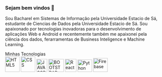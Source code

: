 ### Sejam bem vindos 👋

<div> 
  <p>Sou Bacharel em Sistemas de Informação pela Universidade Estacio de Sá, estudante de Ciencias de Dados pela Universidade Estacio de Sá. Sou apaixonado por tecnologias inovadoras para o desenvolvimento de aplicações Web e Android e recentemente também me apaixonei pela ciência dos dados, ferarramentas de Business Inteligence e Machine Learning.
  
  </p>
</div>
 Minhas Tecnologias 
<div>
  <img alig="center" alt="HTML5" height="50" width="47" src="https://cdn.jsdelivr.net/gh/devicons/devicon/icons/html5/html5-original-wordmark.svg"/>
  <img alig="center" alt="CSS" height="50" width="47" src="https://cdn.jsdelivr.net/gh/devicons/devicon/icons/css3/css3-original-wordmark.svg"/>
  <img alig="center" alt="JAVASCRIPT" height="42.5" width="35" src="https://cdn.jsdelivr.net/gh/devicons/devicon/icons/javascript/javascript-original.svg"/>
  <img alig="center" alt="BOOTSTRAP" height="42.5" width="50" src="https://cdn.jsdelivr.net/gh/devicons/devicon/icons/bootstrap/bootstrap-original-wordmark.svg"/>
  <img alig="center" alt="React" height="42" width="37" src="https://cdn.jsdelivr.net/gh/devicons/devicon/icons/react/react-original-wordmark.svg"/>  
  <img alig="center" alt="Python" height="40" width="47" src="https://cdn.jsdelivr.net/gh/devicons/devicon/icons/python/python-original-wordmark.svg"/>
  <img alig="center" alt="Firebase" height="45" width="47" src="https://cdn.jsdelivr.net/gh/devicons/devicon/icons/firebase/firebase-plain-wordmark.svg"/>         
</div>

<div  align="center">
  <a href="https://github.com/AdrianoJesusDesenvolvedor">
   <img height"170em" src"https//github-readme-stars.vercel.app/api?username=AdrianoJesusDesenvolvedor&show_icons=true&theme=dark&iclude-all_commits=true&count_private=true"/>
</div>
  
